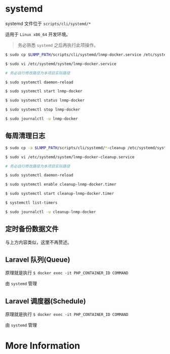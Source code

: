 # systemd

systemd 文件位于 `scripts/cli/systemd/*`

适用于 `Linux x86_64` 开发环境。

>务必熟悉 `systemd` 之后再执行此项操作。

```bash
$ sudo cp $LNMP_PATH/scripts/cli/systemd/lnmp-docker.service /etc/systemd/system/

$ sudo vi /etc/systemd/system/lnmp-docker.service

# 务必自行修改路径为本项目实际路径

$ sudo systemctl daemon-reload

$ sudo systemctl start lnmp-docker

$ sudo systemctl status lnmp-docker

$ sudo systemctl stop lnmp-docker

$ sudo journalctl -u lnmp-docker
```

## 每周清理日志

```bash
$ sudo cp -a $LNMP_PATH/scripts/cli/systemd/*-cleanup /etc/systemd/system/

$ sudo vi /etc/systemd/system/lnmp-docker-cleanup.service

# 务必自行修改路径为本项目实际路径

$ sudo systemctl daemon-reload

$ sudo systemctl enable cleanup-lnmp-docker.timer

$ sudo systemctl start cleanup-lnmp-docker.timer

$ systemctl list-timers

$ sudo journalctl -u cleanup-lnmp-docker
```

## 定时备份数据文件

与上方内容类似，这里不再赘述。

## Laravel 队列(Queue)

原理就是执行 `$ docker exec -it PHP_CONTAINER_ID COMMAND`

由 `systemd` 管理

## Laravel 调度器(Schedule)

原理就是执行 `$ docker exec -it PHP_CONTAINER_ID COMMAND`

由 `systemd` 管理

# More Information

